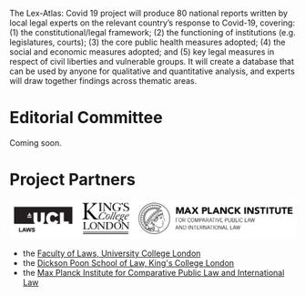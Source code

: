 The Lex-Atlas: Covid 19 project will produce 80 national reports written by local legal experts on the relevant country’s response to Covid-19, covering: (1) the constitutional/legal framework; (2) the functioning of institutions (e.g. legislatures, courts); (3) the core public health measures adopted; (4) the social and economic measures adopted; and (5) key legal measures in respect of civil liberties and vulnerable groups. It will create a database that can be used by anyone for qualitative and quantitative analysis, and experts will draw together findings across thematic areas.

# Editorial Committee

Coming soon.

# Project Partners
![logos](/img/logos.png)
* the [Faculty of Laws, University College London](https://laws.ucl.ac.uk)
* the [Dickson Poon School of Law, King's College London](https://www.kcl.ac.uk/law)
* the [Max Planck Institute for Comparative Public Law and International Law](https://www.mpil.de/en/pub/news.cfm)
